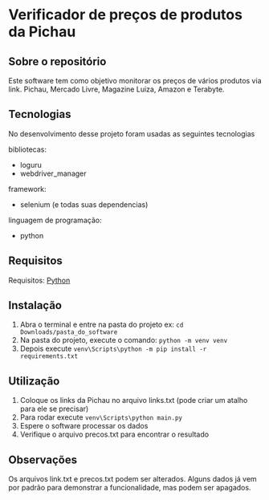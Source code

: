 # Verificador de preços de produtos da Pichau
## Sobre o repositório
Este software tem como objetivo monitorar os preços de vários produtos via link. Pichau, Mercado Livre, Magazine Luiza, Amazon e Terabyte.

## Tecnologias
No desenvolvimento desse projeto foram usadas as seguintes tecnologias

bibliotecas:
- loguru
- webdriver_manager

framework:
- selenium (e todas suas dependencias)

linguagem de programação:
- python

## Requisitos
Requisitos: [Python](https://www.python.org/downloads/)

## Instalação
1. Abra o terminal e entre na pasta do projeto ex: ```cd Downloads/pasta_do_software```
2. Na pasta do projeto, execute o comando: ```python -m venv venv```
3. Depois execute ```venv\Scripts\python -m pip install -r requirements.txt```

## Utilização
1. Coloque os links da Pichau no arquivo links.txt (pode criar um atalho para ele se precisar)
2. Para rodar execute ```venv\Scripts\python main.py```
3. Espere o software processar os dados
4. Verifique o arquivo precos.txt para encontrar o resultado

## Observações
Os arquivos link.txt e precos.txt podem ser alterados. Alguns dados já vem por padrão para demonstrar a funcionalidade, mas podem ser apagados.
